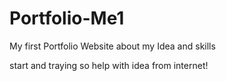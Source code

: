 # Portfolio-Me1
My first Portfolio Website about my Idea and skills

start and traying 
so help with idea from internet!

